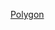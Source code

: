 [Polygon](https://desktop.arcgis.com/zh-cn/arcmap/latest/analyze/arcpy-classes/polygon.htm#S_GUID-C101A700-CD0C-48B6-941D-E9EE03C1F912)